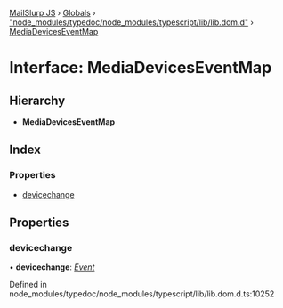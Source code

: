 [MailSlurp JS](../README.md) › [Globals](../globals.md) › ["node_modules/typedoc/node_modules/typescript/lib/lib.dom.d"](../modules/_node_modules_typedoc_node_modules_typescript_lib_lib_dom_d_.md) › [MediaDevicesEventMap](_node_modules_typedoc_node_modules_typescript_lib_lib_dom_d_.mediadeviceseventmap.md)

# Interface: MediaDevicesEventMap

## Hierarchy

* **MediaDevicesEventMap**

## Index

### Properties

* [devicechange](_node_modules_typedoc_node_modules_typescript_lib_lib_dom_d_.mediadeviceseventmap.md#devicechange)

## Properties

###  devicechange

• **devicechange**: *[Event](_node_modules_typedoc_node_modules_typescript_lib_lib_dom_d_.event.md)*

Defined in node_modules/typedoc/node_modules/typescript/lib/lib.dom.d.ts:10252
